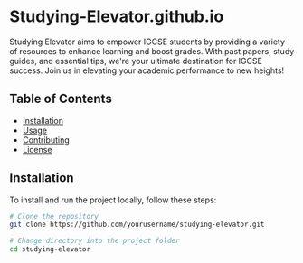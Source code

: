 # Studying-Elevator.github.io
Studying Elevator aims to empower IGCSE students by providing a variety of resources to enhance learning and boost grades. With past papers, study guides, and essential tips, we're your ultimate destination for IGCSE success. Join us in elevating your academic performance to new heights!


## Table of Contents

- [Installation](#installation)
- [Usage](#usage)
- [Contributing](#contributing)
- [License](#license)

## Installation

To install and run the project locally, follow these steps:

```bash
# Clone the repository
git clone https://github.com/yourusername/studying-elevator.git

# Change directory into the project folder
cd studying-elevator

